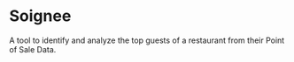 # Soignee
A tool to identify and analyze the top guests of a restaurant from their Point of Sale Data. 